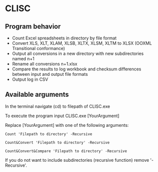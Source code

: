 # CLISC

## Program behavior
* Count Excel spreadsheets in directory by file format
* Convert XLS, XLT, XLAM, XLSB, XLTX, XLSM, XLTM to XLSX (OOXML Transitional conformance)
* Output all conversions in a new directory with new subdirectories named n+1
* Rename all conversions n+1.xlsx
* Compare the results to log workbook and checksum differences between input and output file formats
* Output log in CSV

## Available arguments
In the terminal navigate (cd) to filepath of CLISC.exe 

To execute the program input CLISC.exe [YourArgument]

Replace [YourArgument] with one of the following arguments:

```
Count 'Filepath to directory' -Recursive
```
```
Count&Convert 'Filepath to directory' -Recursive
```
```
Count&Convert&Compare 'Filepath to directory' -Recursive
```

If you do not want to include subdirectories (recursive function) remove '-Recursive'.

